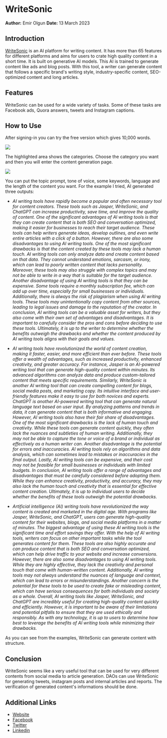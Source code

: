 # WriteSonic

**Author:** Emir Olgun
**Date:** 13 March 2023

## Introduction

[WriteSonic](https://writesonic.com) is an AI platform for writing content. It has more than 65 features for different platforms and aims for users to crate high quality content in a short time. It is built on generative AI models. This AI is trained to generate content like ads and blog posts. With this tool, a writer can generate content that follows a specific brand's writing style, industry-specific content, SEO-optimized content and long articles.

## Features

WriteSonic can be used for a wide variety of tasks. Some of these tasks are Facebook ads, Quora answers, tweets and Instagram captions.

## How to Use

After signing-in you can try the free version which gives 10,000 words.

![](https://i.imgur.com/QXKJMdA.png)

The highlighted area shows the categories. Choose the category you want and then you will enter the content generation page.

![](https://i.imgur.com/bjz95E1.png)

You can put the topic prompt, tone of voice, some keywords, language and the length of the content you want.
For the example I tried, AI generated three outputs:

- *AI writing tools have rapidly become a popular and often necessary tool for content creators. These tools such as Jasper, WriteSonic, and ChatGPT can increase productivity, save time, and improve the quality of content. One of the significant advantages of AI writing tools is that they can create content that is both SEO and conversation optimized, making it easier for businesses to reach their target audience. These tools can help writers generate ideas, develop outlines, and even write entire articles with a click of a button. However, there are also some disadvantages to using AI writing tools. One of the most significant drawbacks is that the content created by these tools may lack a human touch. AI writing tools can only analyze data and create content based on that data. They cannot understand emotions, sarcasm, or irony, which can lead to poorly written content that lacks personality. Moreover, these tools may also struggle with complex topics and may not be able to write in a way that is suitable for the target audience. Another disadvantage of using AI writing tools is that they can be expensive. Some tools require a monthly subscription fee, which can add up over time, especially for small businesses or individuals. Additionally, there is always the risk of plagiarism when using AI writing tools. These tools may unintentionally copy content from other sources, leading to legal issues and damage to the reputation of the creator. In conclusion, AI writing tools can be a valuable asset for writers, but they also come with their own set of advantages and disadvantages. It is important to carefully consider the pros and cons before deciding to use these tools. Ultimately, it is up to the writer to determine whether the benefits outweigh the drawbacks and whether the content produced by AI writing tools aligns with their goals and values.*

- *AI writing tools have revolutionized the world of content creation, making it faster, easier, and more efficient than ever before. These tools offer a wealth of advantages, such as increased productivity, enhanced creativity, and greater accuracy. For instance, Jasper is an AI-powered writing tool that can generate high-quality content within minutes. Its advanced algorithms can analyze data and produce custom-tailored content that meets specific requirements. Similarly, WriteSonic is another AI writing tool that can create compelling content for blogs, social media posts, and marketing copy. Its intuitive interface and user-friendly features make it easy to use for both novices and experts. ChatGPT is another AI-powered writing tool that can generate natural language text based on user input. By analyzing patterns and trends in data, it can generate content that is both informative and engaging. However, AI writing tools also have their fair share of disadvantages. One of the most significant drawbacks is the lack of human touch and creativity. While these tools can generate content quickly, they often lack the nuances and subtleties of human writing. Additionally, they may not be able to capture the tone or voice of a brand or individual as effectively as a human writer can. Another disadvantage is the potential for errors and inaccuracies. AI writing tools rely on algorithms and data analysis, which can sometimes lead to mistakes or inaccuracies in the final output. Lastly, AI writing tools can be expensive, and their cost may not be feasible for small businesses or individuals with limited budgets. In conclusion, AI writing tools offer a range of advantages and disadvantages that must be carefully considered before adopting them. While they can enhance creativity, productivity, and accuracy, they may also lack the human touch and creativity that is essential for effective content creation. Ultimately, it is up to individual users to decide whether the benefits of these tools outweigh the potential drawbacks.*

- *Artificial intelligence (AI) writing tools have revolutionized the way content is created and marketed in the digital age. With programs like Jasper, WriteSonic, and ChatGPT, users can generate high-quality content for their websites, blogs, and social media platforms in a matter of minutes. The biggest advantage of using these AI writing tools is the significant time and effort savings they offer. With the help of AI writing tools, writers can focus on other important tasks while the tool generates content for them. These tools are also highly accurate and can produce content that is both SEO and conversation optimized, which can help drive traffic to your website and increase conversions. However, there are also some disadvantages to using AI writing tools. While they are highly effective, they lack the creativity and personal touch that come with human-written content. Additionally, AI writing tools may not always understand the nuances of language and context, which can lead to errors or misunderstandings. Another concern is the potential for these tools to be used to create fake or misleading content, which can have serious consequences for both individuals and society as a whole. Overall, AI writing tools like Jasper, WriteSonic, and ChatGPT are incredibly useful for creating high-quality content quickly and efficiently. However, it is important to be aware of their limitations and potential pitfalls to ensure that they are used ethically and responsibly. As with any technology, it is up to users to determine how best to leverage the benefits of AI writing tools while minimizing their drawbacks.*

As you can see from the examples, WriteSonic can generate content with structure.

## Conclusion

WriteSonic seems like a very useful tool that can be used for very different contents from social media to article generation. DAOs can use WriteSonic for generating tweets, instagram posts and internal articles and reports. The verification of generated content's informations should be done.

## Additional Links

- [Website](https://writesonic.com)
- [Facebook](https://www.facebook.com/GetWritesonic/)
- [Twitter](https://twitter.com/Writesonic)
- [Linkedin](https://www.linkedin.com/company/writesonic/)